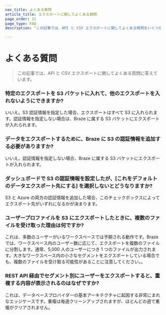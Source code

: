```yaml
---
nav_title: よくある質問
article_title: エクスポートに関してよくある質問
page_order: 11
page_type: FAQ
description: "この記事では、API と CSV エクスポートに関してよくある質問をいくつか取り上げます。"

---
```


# よくある質問

> この記事では、API と CSV エクスポートに関してよくある質問に答えています。

### 特定のエクスポートを S3 バケットに入れて、他のエクスポートを入れないようにできますか?

いいえ。S3 認証情報を指定した場合、エクスポートはすべて S3 に入れられます。認証情報を指定しない場合は、Braze に属する S3 バケットにエクスポートが入れられます。

### データをエクスポートするために、Braze に S3 の認証情報を追加する必要がありますか?

いいえ。認証情報を指定しない場合、Braze に属する S3 バケットにエクスポートが入れられます。

### ダッシュボードで S3 の認証情報を設定したが、\[これをデフォルトのデータエクスポート先にする] を選択しないとどうなりますか?

S3 と Azure の両方の認証情報を追加した場合、このチェックボックスによってエクスポート先がいずれになるかが決まります。

### ユーザープロファイルを S3 にエクスポートしたときに、複数のファイルを受け取った理由は何ですか?

これは、多数のユーザーがいるワークスペースでは予期される動作です。Braze では、ワークスペース内のユーザー数に応じて、エクスポートを複数のファイルに分割します。通常、5,000 人のユーザーにつき 1 つのファイルが出力されます。大きなワークスペース内の小さなセグメントをエクスポートしている場合でも、複数のファイルを受け取る可能性があることに注意してください。。

### REST API 経由でセグメント別にユーザーをエクスポートすると、重複する内容が表示されるのはなぜですか?

これは、データベースプロバイダーの基本アーキテクチャに起因する非常にまれなエッジケースです。重複は毎週クリーンアップされますが、ほとんどの週で重複がクリアされません。
